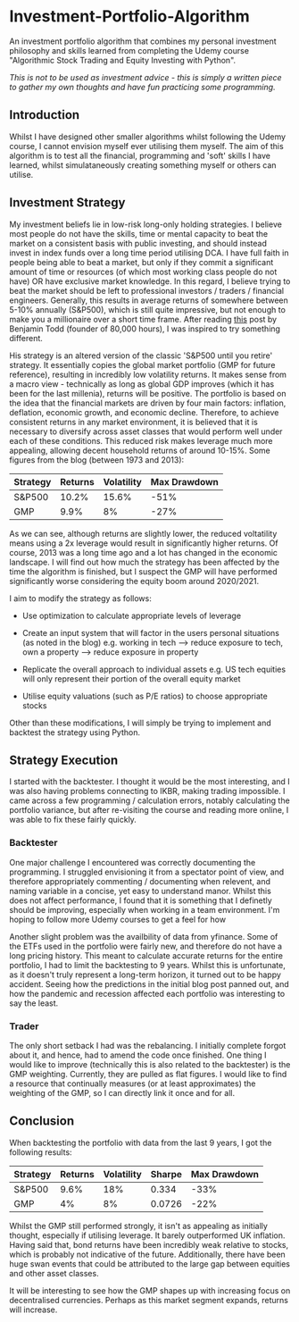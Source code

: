 # Investment-Portfolio-Algorithm
An investment portfolio algorithm that combines my personal investment philosophy and skills learned from completing the Udemy course "Algorithmic Stock Trading and Equity Investing with Python".

*This is not to be used as investment advice - this is simply a written piece to gather my own thoughts and have fun practicing some programming.*

## Introduction

Whilst I have designed other smaller algorithms whilst following the Udemy course, I cannot envision myself ever utilising them myself. The aim of this algorithm is to test all the financial, programming and 'soft' skills I have learned, whilst simulataneously creating something myself or others can utilise.

## Investment Strategy

My investment beliefs lie in low-risk long-only holding strategies. I believe most people do not have the skills, time or mental capacity to beat the market on a consistent basis with public investing, and should instead invest in index funds over a long time period utilising DCA. I have full faith in people being able to beat a market, but only if they commit a significant amount of time or resources (of which most working class people do not have) OR have exclusive market knowledge. In this regard, I believe trying to beat the market should be left to professional investors / traders / financial engineers. Generally, this results in average returns of somewhere between 5-10% annually (S&P500), which is still quite impressive, but not enough to make you a millionaire over a short time frame. After reading [this](https://80000hours.org/2015/10/common-investing-mistakes-in-the-effective-altruism-community/) post by Benjamin Todd (founder of 80,000 hours), I was inspired to try something different.

His strategy is an altered version of the classic 'S&P500 until you retire' strategy. It essentially copies the global market portfolio (GMP for future reference), resulting in incredibly low volatility returns. It makes sense from a macro view - technically as long as global GDP improves (which it has been for the last millenia), returns will be positive. The portfolio is based on the idea that the financial markets are driven by four main factors: inflation, deflation, economic growth, and economic decline. Therefore, to achieve consistent returns in any market environment, it is believed that it is necessary to diversify across asset classes that would perform well under each of these conditions. This reduced risk makes leverage much more appealing, allowing decent household returns of around 10-15%. Some figures from the blog (between 1973 and 2013):

Strategy | Returns | Volatility | Max Drawdown
--- | --- | --- | --- 
S&P500 | 10.2% | 15.6% | -51% 
GMP | 9.9% | 8% | -27% 

As we can see, although returns are slightly lower, the reduced voltatility means using a 2x leverage would result in significantly higher returns. Of course, 2013 was a long time ago and a lot has changed in the economic landscape. I will find out how much the strategy has been affected by the time the algorithm is finished, but I suspect the GMP will have performed significantly worse considering the equity boom around 2020/2021.

I aim to modify the strategy as follows:

* Use optimization to calculate appropriate levels of leverage

* Create an input system that will factor in the users personal situations (as noted in the blog) e.g. working in tech --> reduce exposure to tech, own a property --> reduce exposure in property

* Replicate the overall approach to individual assets e.g. US tech equities will only represent their portion of the overall equity market

* Utilise equity valuations (such as P/E ratios) to choose appropriate stocks

Other than these modifications, I will simply be trying to implement and backtest the strategy using Python.

## Strategy Execution

I started with the backtester. I thought it would be the most interesting, and I was also having problems connecting to IKBR, making trading impossible. I came across a few programming / calculation errors, notably calculating the portfolio variance, but after re-visiting the course and reading more online, I was able to fix these fairly quickly.

### Backtester

One major challenge I encountered was correctly documenting the programming. I struggled envisioning it from a spectator point of view, and therefore appropriately commenting / documenting when relevent, and naming variable in a concise, yet easy to understand manor. Whilst this does not affect performance, I found that it is something that I definetly should be improving, especially when working in a team environment. I'm hoping to follow more Udemy courses to get a feel for how 

Another slight problem was the availbility of data from yfinance. Some of the ETFs used in the portfolio were fairly new, and therefore do not have a long pricing history. This meant to calculate accurate returns for the entire portfolio, I had to limit the backtesting to 9 years. Whilst this is unfortunate, as it doesn't truly represent a long-term horizon, it turned out to be happy accident. Seeing how the predictions in the initial blog post panned out, and how the pandemic and recession affected each portfolio was interesting to say the least. 

### Trader

The only short setback I had was the rebalancing. I initially complete forgot about it, and hence, had to amend the code once finished. One thing I would like to improve (technically this is also related to the backtester) is the GMP weighting. Currently, they are pulled as flat figures. I would like to find a resource that continually measures (or at least approximates) the weighting of the GMP, so I can directly link it once and for all.

## Conclusion

When backtesting the portfolio with data from the last 9 years, I got the following results:

Strategy | Returns | Volatility | Sharpe | Max Drawdown
--- | --- | --- | --- | ---
S&P500 | 9.6% | 18% | 0.334 | -33%
GMP | 4% | 8% | 0.0726 | -22%

Whilst the GMP still performed strongly, it isn't as appealing as initially thought, especially if utilising leverage. It barely outperformed UK inflation. Having said that, bond returns have been incredibly weak relative to stocks, which is probably not indicative of the future. Additionally, there have been huge swan events that could be attributed to the large gap between equities and other asset classes. 

It will be interesting to see how the GMP shapes up with increasing focus on decentralised currencies. Perhaps as this market segment expands, returns will increase.
